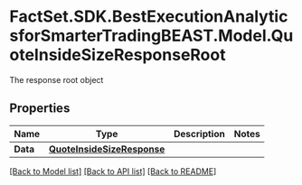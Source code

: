 # FactSet.SDK.BestExecutionAnalyticsforSmarterTradingBEAST.Model.QuoteInsideSizeResponseRoot
The response root object

## Properties

Name | Type | Description | Notes
------------ | ------------- | ------------- | -------------
**Data** | [**QuoteInsideSizeResponse**](QuoteInsideSizeResponse.md) |  | 

[[Back to Model list]](../README.md#documentation-for-models) [[Back to API list]](../README.md#documentation-for-api-endpoints) [[Back to README]](../README.md)

